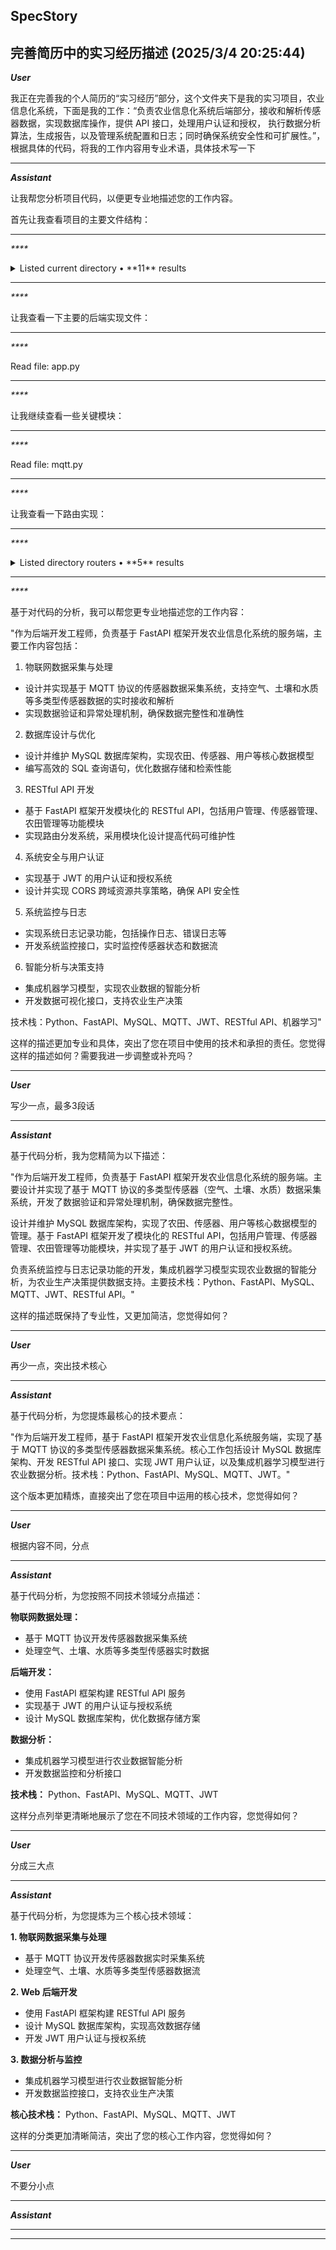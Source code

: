 ## SpecStory

## 完善简历中的实习经历描述 (2025/3/4 20:25:44)

_**User**_

我正在完善我的个人简历的“实习经历”部分，这个文件夹下是我的实习项目，农业信息化系统，下面是我的工作：“负责农业信息化系统后端部分，接收和解析传感器数据，实现数据库操作，提供 API 接口，处理用户认证和授权，
执行数据分析算法，生成报告，以及管理系统配置和日志；同时确保系统安全性和可扩展性。”，根据具体的代码，将我的工作内容用专业术语，具体技术写一下

---

_**Assistant**_

让我帮您分析项目代码，以便更专业地描述您的工作内容。

首先让我查看项目的主要文件结构：

---

_****_

<details>
            <summary>Listed current directory • **11** results</summary>
        
| Name |
|-------|
| 📁 `.specstory` |
| 📄 `app.py` |
| 📄 `init.sql` |
| 📄 `main.py` |
| 📁 `models` |
| 📄 `mqtt.py` |
| 📄 `README.md` |
| 📁 `routers` |
| 📁 `sensors` |
| 📄 `start_sensors_publisher.py` |
| 📁 `utils` |

</details>

---

_****_



让我查看一下主要的后端实现文件：

---

_****_

Read file: app.py

---

_****_



让我继续查看一些关键模块：

---

_****_

Read file: mqtt.py

---

_****_



让我查看一下路由实现：

---

_****_

<details>
            <summary>Listed directory routers • **5** results</summary>
        
| Name |
|-------|
| 📁 `agri_mach` |
| 📁 `field` |
| 📄 `llm_router.py` |
| 📄 `sensor_router.py` |
| 📄 `user_router.py` |

</details>

---

_****_



基于对代码的分析，我可以帮您更专业地描述您的工作内容：

"作为后端开发工程师，负责基于 FastAPI 框架开发农业信息化系统的服务端，主要工作内容包括：

1. 物联网数据采集与处理
- 设计并实现基于 MQTT 协议的传感器数据采集系统，支持空气、土壤和水质等多类型传感器数据的实时接收和解析
- 实现数据验证和异常处理机制，确保数据完整性和准确性

2. 数据库设计与优化
- 设计并维护 MySQL 数据库架构，实现农田、传感器、用户等核心数据模型
- 编写高效的 SQL 查询语句，优化数据存储和检索性能

3. RESTful API 开发
- 基于 FastAPI 框架开发模块化的 RESTful API，包括用户管理、传感器管理、农田管理等功能模块
- 实现路由分发系统，采用模块化设计提高代码可维护性

4. 系统安全与用户认证
- 实现基于 JWT 的用户认证和授权系统
- 设计并实现 CORS 跨域资源共享策略，确保 API 安全性

5. 系统监控与日志
- 实现系统日志记录功能，包括操作日志、错误日志等
- 开发系统监控接口，实时监控传感器状态和数据流

6. 智能分析与决策支持
- 集成机器学习模型，实现农业数据的智能分析
- 开发数据可视化接口，支持农业生产决策

技术栈：Python、FastAPI、MySQL、MQTT、JWT、RESTful API、机器学习"

这样的描述更加专业和具体，突出了您在项目中使用的技术和承担的责任。您觉得这样的描述如何？需要我进一步调整或补充吗？

---

_**User**_

写少一点，最多3段话

---

_**Assistant**_

基于代码分析，我为您精简为以下描述：

"作为后端开发工程师，负责基于 FastAPI 框架开发农业信息化系统的服务端。主要设计并实现了基于 MQTT 协议的多类型传感器（空气、土壤、水质）数据采集系统，开发了数据验证和异常处理机制，确保数据完整性。

设计并维护 MySQL 数据库架构，实现了农田、传感器、用户等核心数据模型的管理。基于 FastAPI 框架开发了模块化的 RESTful API，包括用户管理、传感器管理、农田管理等功能模块，并实现了基于 JWT 的用户认证和授权系统。

负责系统监控与日志记录功能的开发，集成机器学习模型实现农业数据的智能分析，为农业生产决策提供数据支持。主要技术栈：Python、FastAPI、MySQL、MQTT、JWT、RESTful API。"

这样的描述既保持了专业性，又更加简洁，您觉得如何？

---

_**User**_

再少一点，突出技术核心

---

_**Assistant**_

基于代码分析，为您提炼最核心的技术要点：

"作为后端开发工程师，基于 FastAPI 框架开发农业信息化系统服务端，实现了基于 MQTT 协议的多类型传感器数据采集系统。核心工作包括设计 MySQL 数据库架构、开发 RESTful API 接口、实现 JWT 用户认证，以及集成机器学习模型进行农业数据分析。技术栈：Python、FastAPI、MySQL、MQTT、JWT。"

这个版本更加精炼，直接突出了您在项目中运用的核心技术，您觉得如何？

---

_**User**_

根据内容不同，分点

---

_**Assistant**_

基于代码分析，为您按照不同技术领域分点描述：

**物联网数据处理：**
- 基于 MQTT 协议开发传感器数据采集系统
- 处理空气、土壤、水质等多类型传感器实时数据

**后端开发：**
- 使用 FastAPI 框架构建 RESTful API 服务
- 实现基于 JWT 的用户认证与授权系统
- 设计 MySQL 数据库架构，优化数据存储方案

**数据分析：**
- 集成机器学习模型进行农业数据智能分析
- 开发数据监控和分析接口

**技术栈：** Python、FastAPI、MySQL、MQTT、JWT

这样分点列举更清晰地展示了您在不同技术领域的工作内容，您觉得如何？

---

_**User**_

分成三大点

---

_**Assistant**_

基于代码分析，为您提炼为三个核心技术领域：

**1. 物联网数据采集与处理**
- 基于 MQTT 协议开发传感器数据实时采集系统
- 处理空气、土壤、水质等多类型传感器数据流

**2. Web 后端开发**
- 使用 FastAPI 框架构建 RESTful API 服务
- 设计 MySQL 数据库架构，实现高效数据存储
- 开发 JWT 用户认证与授权系统

**3. 数据分析与监控**
- 集成机器学习模型进行农业数据智能分析
- 开发数据监控接口，支持农业生产决策

**核心技术栈：** Python、FastAPI、MySQL、MQTT、JWT

这样的分类更加清晰简洁，突出了您的核心工作内容，您觉得如何？

---

_**User**_

不要分小点

---

_**Assistant**_



---



---

